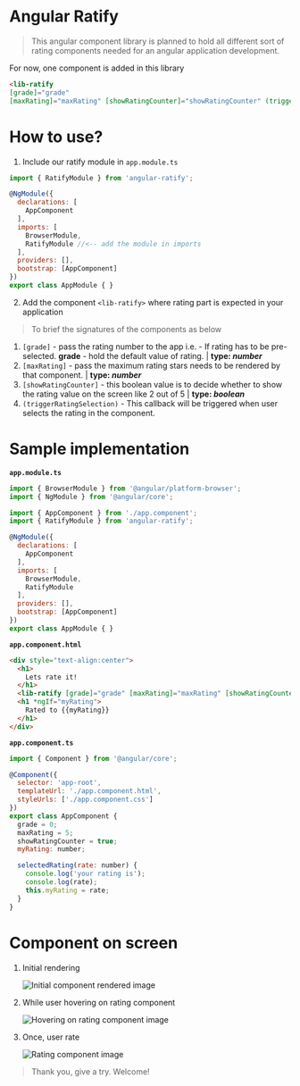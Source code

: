 # Angular Ratify

> This angular component library is planned to hold all different sort of rating components needed for an angular application development.

For now, one component is added in this library
```html
<lib-ratify 
[grade]="grade" 
[maxRating]="maxRating" [showRatingCounter]="showRatingCounter" (triggerRatingSelection)="selectedRating($event)"></lib-ratify>
```

# How to use?

1. Include our ratify module in ```app.module.ts```
```javascript
import { RatifyModule } from 'angular-ratify';

@NgModule({
  declarations: [
    AppComponent
  ],
  imports: [
    BrowserModule,
    RatifyModule //<-- add the module in imports
  ],
  providers: [],
  bootstrap: [AppComponent]
})
export class AppModule { }
```

2. Add the component ```<lib-ratify>``` where rating part is expected in your application

> To brief the signatures of the components as below

1. ```[grade]``` - pass the rating number to the app i.e. - If rating has to be pre-selected. **grade** - hold the default value of rating. | __type: *number*__
2. ```[maxRating]``` - pass the maximum rating stars needs to be rendered by that component. | __type: *number*__
3. ```[showRatingCounter]``` - this boolean value is to decide whether to show the rating value on the screen like 2 out of 5 | __type: *boolean*__
4. ```(triggerRatingSelection)``` - This callback will be triggered when user selects the rating in the component.

# Sample implementation

**```app.module.ts```**

```javascript
import { BrowserModule } from '@angular/platform-browser';
import { NgModule } from '@angular/core';

import { AppComponent } from './app.component';
import { RatifyModule } from 'angular-ratify';

@NgModule({
  declarations: [
    AppComponent
  ],
  imports: [
    BrowserModule,
    RatifyModule
  ],
  providers: [],
  bootstrap: [AppComponent]
})
export class AppModule { }

```

**```app.component.html```**

```html
<div style="text-align:center">
  <h1>
    Lets rate it!
  </h1>
  <lib-ratify [grade]="grade" [maxRating]="maxRating" [showRatingCounter]="showRatingCounter" (triggerRatingSelection)="selectedRating($event)"></lib-ratify>
  <h1 *ngIf="myRating">
    Rated to {{myRating}}
  </h1>
</div>
```

**```app.component.ts```**

```javascript
import { Component } from '@angular/core';

@Component({
  selector: 'app-root',
  templateUrl: './app.component.html',
  styleUrls: ['./app.component.css']
})
export class AppComponent {
  grade = 0;
  maxRating = 5;
  showRatingCounter = true;
  myRating: number;

  selectedRating(rate: number) {
    console.log('your rating is');
    console.log(rate);
    this.myRating = rate;
  }
}

```

# Component on screen
1. Initial rendering  

    ![Initial component rendered image](https://raw.githubusercontent.com/mohanramphp/angular-component-library/master/src/assets/images/initial-rendered-component.png)

2. While user hovering on rating component  

    ![Hovering on rating component image](https://raw.githubusercontent.com/mohanramphp/angular-component-library/master/src/assets/images/hovering.png)

3. Once, user rate  

    ![Rating component image](https://raw.githubusercontent.com/mohanramphp/angular-component-library/master/src/assets/images/final.png)

> Thank you, give a try. Welcome!